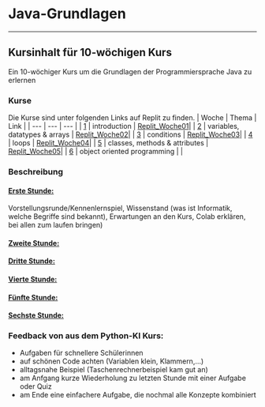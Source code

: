 # Java-Grundlagen
---
## Kursinhalt für 10-wöchigen Kurs 
Ein 10-wöchiger Kurs um die Grundlagen der Programmiersprache Java zu erlernen
### Kurse
Die Kurse sind unter folgenden Links auf Replit zu finden.
| Woche | Thema | Link |
| --- | --- | --- |
| [1](#1) | introduction | [Replit_Woche01](https://replit.com/@mayerhofermax/JavaGrundlagenKursWoche01)|
| [2](#2) | variables, datatypes & arrays | [Replit_Woche02](https://replit.com/@mayerhofermax/JavaGrundlagenKursWoche02)|
| [3](#3) | conditions | [Replit_Woche03](https://replit.com/@mayerhofermax/JavaGrundlagenKursWoche03)|
| [4](#4) | loops | [Replit_Woche04](https://replit.com/@mayerhofermax/JavaGrundlagenKursWoche04)|
| [5](#5) | classes, methods & attributes | [Replit_Woche05](https://replit.com/@mayerhofermax/JavaGrundlagenkursWoche05)|
| [6](#6) | object oriented programming | |

### Beschreibung
#### [Erste Stunde:](#1)
Vorstellungsrunde/Kennenlernspiel, Wissenstand (was ist Informatik, welche Begriffe sind bekannt), Erwartungen an den Kurs, Colab 
erklären, bei allen zum laufen bringen)

#### [Zweite Stunde:](#2)

#### [Dritte Stunde:](#3)

#### [Vierte Stunde:](#4)

#### [Fünfte Stunde:](#5)

#### [Sechste Stunde:](#6)


### Feedback von aus dem Python-KI Kurs:
- Aufgaben für schnellere Schülerinnen 
- auf schönen Code achten (Variablen klein, Klammern,…) 
- alltagsnahe Beispiel (Taschenrechnerbeispiel kam gut an) 
- am Anfgang kurze Wiederholung zu letzten Stunde mit einer Aufgabe oder Quiz 
- am Ende eine einfachere Aufgabe, die nochmal alle Konzepte kombiniert 
